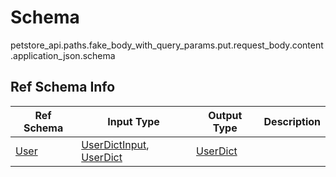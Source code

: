 # Schema
petstore_api.paths.fake_body_with_query_params.put.request_body.content.application_json.schema

## Ref Schema Info
Ref Schema | Input Type | Output Type | Description
---------- | ---------- | ----------- | ------------
[User](user.md) | [UserDictInput](#userdictinput), [UserDict](#userdict) | [UserDict](#userdict) |
